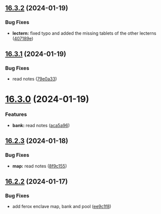## [16.3.2](https://github.com/Torwent/WaspLib/compare/v16.3.1...v16.3.2) (2024-01-19)


### Bug Fixes

* **lectern:** fixed typo and added the missing tablets of the other lecterns ([407189e](https://github.com/Torwent/WaspLib/commit/407189ea7dca0a1a3fe8e83ff4b93bc10ce07330))



## [16.3.1](https://github.com/Torwent/WaspLib/compare/v16.3.0...v16.3.1) (2024-01-19)


### Bug Fixes

* read notes ([79e0a33](https://github.com/Torwent/WaspLib/commit/79e0a33a855cd4ac9f02a4dc8dbad3f613e6c6ae))



# [16.3.0](https://github.com/Torwent/WaspLib/compare/v16.2.3...v16.3.0) (2024-01-19)


### Features

* **bank:** read notes ([aca5a96](https://github.com/Torwent/WaspLib/commit/aca5a96cb9b540ab46d588fb13bc680836e77966))



## [16.2.3](https://github.com/Torwent/WaspLib/compare/v16.2.2...v16.2.3) (2024-01-18)


### Bug Fixes

* **map:** read notes ([8f9c155](https://github.com/Torwent/WaspLib/commit/8f9c155baf84ca9f87a74f94b93052cf5a97d76b))



## [16.2.2](https://github.com/Torwent/WaspLib/compare/v16.2.1...v16.2.2) (2024-01-17)


### Bug Fixes

* add ferox enclave map, bank and pool ([ee9c1f8](https://github.com/Torwent/WaspLib/commit/ee9c1f83fc226a3c35494413223ed6b578d70358))



